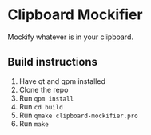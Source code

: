 # Clipboard Mockifier

Mockify whatever is in your clipboard.

## Build instructions

1. Have qt and qpm installed
2. Clone the repo
3. Run `qpm install`
4. Run `cd build`
5. Run `qmake clipboard-mockifier.pro`
6. Run `make`

